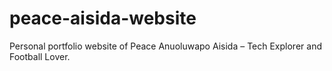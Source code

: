 # peace-aisida-website
Personal portfolio website of Peace Anuoluwapo Aisida – Tech Explorer and Football Lover.
